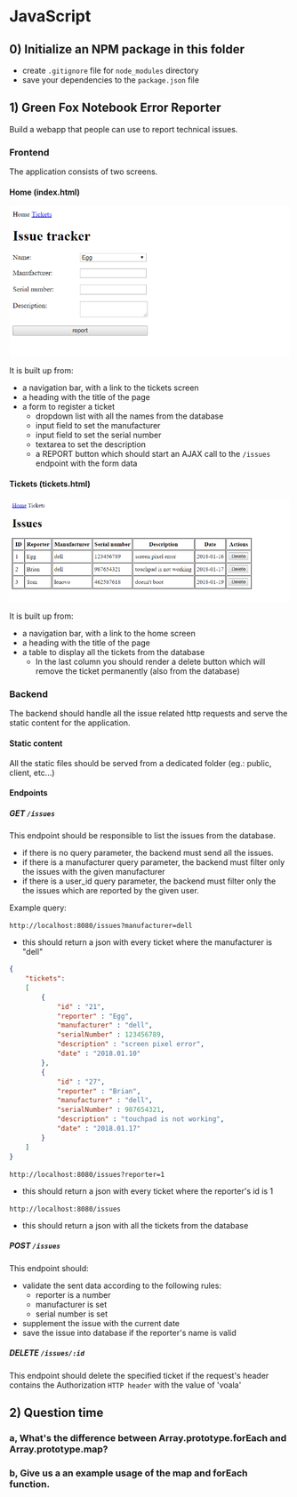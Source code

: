 # JavaScript

## 0) Initialize an NPM package in this folder

 -  create `.gitignore` file for `node_modules` directory
 -  save your dependencies to the `package.json` file

## 1) Green Fox Notebook Error Reporter

Build a webapp that people can use to report technical issues.

### Frontend

The application consists of two screens.

#### Home (index.html)

![home](assets/corsac-ori-form-js.png)

It is built up from:

 -  a navigation bar, with a link to the tickets screen
 -  a heading with the title of the page
 -  a form to register a ticket
     -  dropdown list with all the names from the database
     -  input field to set the manufacturer
     -  input field to set the serial number
     -  textarea to set the description
     -  a REPORT button which should start an AJAX call to the `/issues` endpoint with the form data

#### Tickets (tickets.html)

![list example](assets/corsac-ori-list-js.png)

It is built up from:

 -  a navigation bar, with a link to the home screen
 -  a heading with the title of the page
 -  a table to display all the tickets from the database
     -  In the last column you should render a delete button which will remove the ticket permanently (also from the database)

### Backend

The backend should handle all the issue related http requests and serve the static content for the application.

#### Static content

All the static files should be served from a dedicated folder (eg.: public, client, etc...)

#### Endpoints

##### GET `/issues`

This endpoint should be responsible to list the issues from the database.

 -  if there is no query parameter, the backend must send all the issues.
 -  if there is a manufacturer query parameter, the backend must filter only the issues with the given manufacturer
 -  if there is a user_id query parameter, the backend must filter only the the issues which are reported by the given user.

 Example query:

`http://localhost:8080/issues?manufacturer=dell`

 -  this should return a json with every ticket where the manufacturer is "dell"

```json
{
    "tickets":
    [
        {
            "id" : "21",
            "reporter" : "Egg",
            "manufacturer" : "dell",
            "serialNumber" : 123456789,
            "description" : "screen pixel error",
            "date" : "2018.01.10"
        },
        {
            "id" : "27",
            "reporter" : "Brian",
            "manufacturer" : "dell",
            "serialNumber" : 987654321,
            "description" : "touchpad is not working",
            "date" : "2018.01.17"
        }
    ]
}
```

`http://localhost:8080/issues?reporter=1`

 -  this should return a json with every ticket where the reporter's id is 1


`http://localhost:8080/issues`

 -  this should return a json with all the tickets from the database

##### POST `/issues`

This endpoint should:

 -  validate the sent data according to the following rules:
    -  reporter is a number
    -  manufacturer is set
    -  serial number is set
 -  supplement the issue with the current date
 -  save the issue into database if the reporter's name is valid

##### DELETE `/issues/:id`

This endpoint should delete the specified ticket if the request's header contains the Authorization `HTTP header` with the value of 'voala'

## 2) Question time

### a, What's the difference between Array.prototype.forEach and Array.prototype.map?

### b, Give us a an example usage of the map and forEach function.
